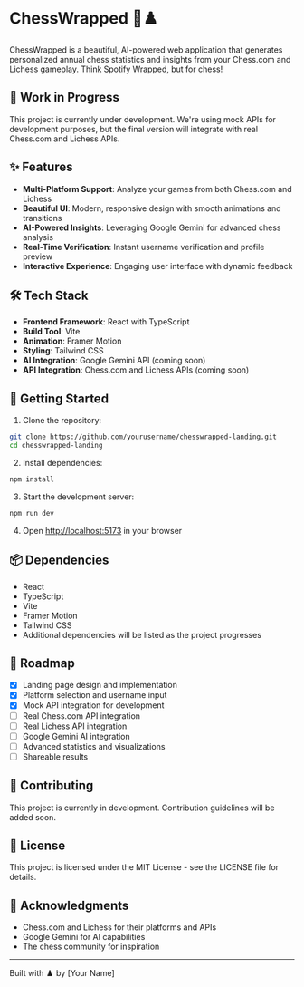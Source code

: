 # ChessWrapped 🎁♟️

ChessWrapped is a beautiful, AI-powered web application that generates personalized annual chess statistics and insights from your Chess.com and Lichess gameplay. Think Spotify Wrapped, but for chess!

## 🚧 Work in Progress

This project is currently under development. We're using mock APIs for development purposes, but the final version will integrate with real Chess.com and Lichess APIs.

## ✨ Features

- **Multi-Platform Support**: Analyze your games from both Chess.com and Lichess
- **Beautiful UI**: Modern, responsive design with smooth animations and transitions
- **AI-Powered Insights**: Leveraging Google Gemini for advanced chess analysis
- **Real-Time Verification**: Instant username verification and profile preview
- **Interactive Experience**: Engaging user interface with dynamic feedback

## 🛠️ Tech Stack

- **Frontend Framework**: React with TypeScript
- **Build Tool**: Vite
- **Animation**: Framer Motion
- **Styling**: Tailwind CSS
- **AI Integration**: Google Gemini API (coming soon)
- **API Integration**: Chess.com and Lichess APIs (coming soon)

## 🚀 Getting Started

1. Clone the repository:
```bash
git clone https://github.com/yourusername/chesswrapped-landing.git
cd chesswrapped-landing
```

2. Install dependencies:
```bash
npm install
```

3. Start the development server:
```bash
npm run dev
```

4. Open [http://localhost:5173](http://localhost:5173) in your browser

## 📦 Dependencies

- React
- TypeScript
- Vite
- Framer Motion
- Tailwind CSS
- Additional dependencies will be listed as the project progresses

## 🎯 Roadmap

- [x] Landing page design and implementation
- [x] Platform selection and username input
- [x] Mock API integration for development
- [ ] Real Chess.com API integration
- [ ] Real Lichess API integration
- [ ] Google Gemini AI integration
- [ ] Advanced statistics and visualizations
- [ ] Shareable results

## 🤝 Contributing

This project is currently in development. Contribution guidelines will be added soon.

## 📝 License

This project is licensed under the MIT License - see the LICENSE file for details.

## 🙏 Acknowledgments

- Chess.com and Lichess for their platforms and APIs
- Google Gemini for AI capabilities
- The chess community for inspiration

---

Built with ♟️ by [Your Name]
